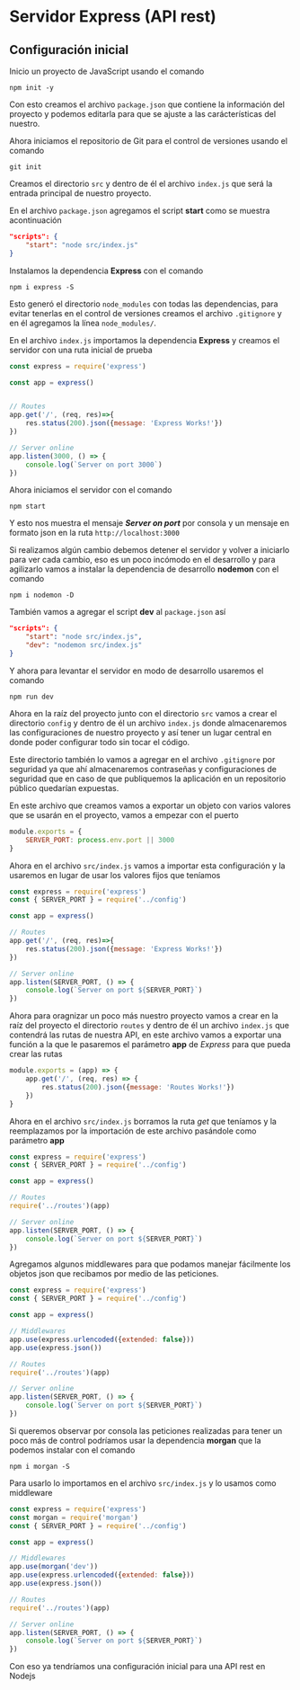 # Servidor Express (API rest)

## Configuración inicial

Inicio un proyecto de JavaScript usando el comando

```shell
npm init -y
```

Con esto creamos el archivo `package.json` que contiene la información del proyecto y podemos editarla para que se ajuste a las carácterísticas del nuestro.

Ahora iniciamos el repositorio de Git para el control de versiones usando el comando

```shell
git init
```

Creamos el directorio `src` y dentro de él el archivo `index.js` que será la entrada principal de nuestro proyecto.

En el archivo `package.json` agregamos el script **start** como se muestra acontinuación

```json
"scripts": {
    "start": "node src/index.js"
}
```

Instalamos la dependencia **Express** con el comando

```shell
npm i express -S
```

Esto generó el directorio `node_modules` con todas las dependencias, para evitar tenerlas en el control de versiones creamos el archivo `.gitignore` y en él agregamos la línea `node_modules/`.

En el archivo `index.js` importamos la dependencia **Express** y creamos el servidor con una ruta inicial de prueba

```javascript
const express = require('express')

const app = express()


// Routes
app.get('/', (req, res)=>{
    res.status(200).json({message: 'Express Works!'})
})

// Server online
app.listen(3000, () => {
    console.log(`Server on port 3000`)
})
```

Ahora iniciamos el servidor con el comando

```shell
npm start
```

Y esto nos muestra el mensaje **_Server on port_** por consola y un mensaje en formato json en la ruta `http://localhost:3000`

Si realizamos algún cambio debemos detener el servidor y volver a iniciarlo para ver cada cambio, eso es un poco incómodo en el desarrollo y para agilizarlo vamos a instalar la dependencia de desarrollo **nodemon** con el comando

```shell
npm i nodemon -D
```

También vamos a agregar el script **dev** al `package.json` así

```json
"scripts": {
    "start": "node src/index.js",
    "dev": "nodemon src/index.js"
}
```

Y ahora para levantar el servidor en modo de desarrollo usaremos el comando

```shell
npm run dev
```

Ahora en la raíz del proyecto junto con el directorio `src` vamos a crear el directorio `config` y dentro de él un archivo `index.js` donde almacenaremos las configuraciones de nuestro proyecto y así tener un lugar central en donde poder configurar todo sin tocar el código.

Este directorio también lo vamos a agregar en el archivo `.gitignore` por seguridad ya que ahí almacenaremos contraseñas y configuraciones de seguridad que en caso de que publiquemos la aplicación en un repositorio público quedarían expuestas.

En este archivo que creamos vamos a exportar un objeto con varios valores que se usarán en el proyecto, vamos a empezar con el puerto

```javascript
module.exports = {
    SERVER_PORT: process.env.port || 3000
}
```

Ahora en el archivo `src/index.js` vamos a importar esta configuración y la usaremos en lugar de usar los valores fijos que teníamos

```javascript
const express = require('express')
const { SERVER_PORT } = require('../config')

const app = express()

// Routes
app.get('/', (req, res)=>{
    res.status(200).json({message: 'Express Works!'})
})

// Server online
app.listen(SERVER_PORT, () => {
    console.log(`Server on port ${SERVER_PORT}`)
})
```
Ahora para oragnizar un poco más nuestro proyecto vamos a crear en la raíz del proyecto el directorio `routes` y dentro de él un archivo `index.js` que contendrá las rutas de nuestra API, en este archivo vamos a exportar una función a la que le pasaremos el parámetro **app** de *Express* para que pueda crear las rutas

```javascript
module.exports = (app) => {
    app.get('/', (req, res) => {
        res.status(200).json({message: 'Routes Works!'})
    })
}
```

Ahora en el archivo `src/index.js` borramos la ruta *get* que teníamos y la reemplazamos por la importación de este archivo pasándole como parámetro **app**

```javascript
const express = require('express')
const { SERVER_PORT } = require('../config')

const app = express()

// Routes
require('../routes')(app)

// Server online
app.listen(SERVER_PORT, () => {
    console.log(`Server on port ${SERVER_PORT}`)
})
```

Agregamos algunos middlewares para que podamos manejar fácilmente los objetos json que recibamos por medio de las peticiones.

```javascript
const express = require('express')
const { SERVER_PORT } = require('../config')

const app = express()

// Middlewares
app.use(express.urlencoded({extended: false}))
app.use(express.json())

// Routes
require('../routes')(app)

// Server online
app.listen(SERVER_PORT, () => {
    console.log(`Server on port ${SERVER_PORT}`)
})
```

Si queremos observar por consola las peticiones realizadas para tener un poco más de control podríamos usar la dependencia **morgan** que la podemos instalar con el comando

```shell
npm i morgan -S
```

Para usarlo lo importamos en el archivo `src/index.js` y lo usamos como middleware

```javascript
const express = require('express')
const morgan = require('morgan')
const { SERVER_PORT } = require('../config')

const app = express()

// Middlewares
app.use(morgan('dev'))
app.use(express.urlencoded({extended: false}))
app.use(express.json())

// Routes
require('../routes')(app)

// Server online
app.listen(SERVER_PORT, () => {
    console.log(`Server on port ${SERVER_PORT}`)
})
```

Con eso ya tendríamos una configuración inicial para una API rest en Nodejs